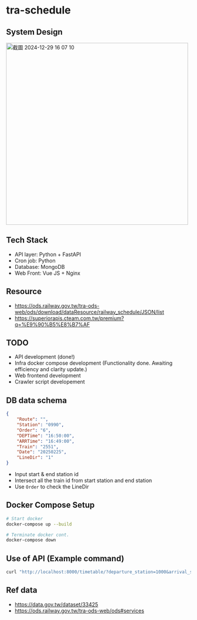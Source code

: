 # tra-schedule


## System Design
<img width="496" alt="截圖 2024-12-29 16 07 10" src="https://github.com/user-attachments/assets/5ad6c270-b8de-4ed8-94eb-c6ade16e5187" />


## Tech Stack
- API layer: Python + FastAPI
- Cron job: Python
- Database: MongoDB
- Web Front: Vue JS + Nginx

## Resource
- https://ods.railway.gov.tw/tra-ods-web/ods/download/dataResource/railway_schedule/JSON/list
- https://superiorapis.cteam.com.tw/premium?q=%E9%90%B5%E8%B7%AF


## TODO
- API development (done!)
- Infra docker compose development (Functionality done. Awaiting efficiency and clarity update.)
- Web frontend development
- Crawler script developement

## DB data schema
```json
{
    "Route": "",
    "Station": "0990",
    "Order": "6",
    "DEPTime": "16:50:00",
    "ARRTime": "16:49:00",
    "Train": "2551",
    "Date": "20250225",
    "LineDir": "1"
}
```

- Input start & end station id
- Intersect all the train id from start station and end station
- Use `Order` to check the LineDir


## Docker Compose Setup
```sh
# Start docker
docker-compose up --build

# Terminate docker cont.
docker-compose down

```

## Use of API (Example command)
```sh
curl "http://localhost:8000/timetable/?departure_station=1000&arrival_station=1020&travel_day=2025-01-30&travel_time=04:06:00" | jq .
```


## Ref data
- https://data.gov.tw/dataset/33425
- https://ods.railway.gov.tw/tra-ods-web/ods#services